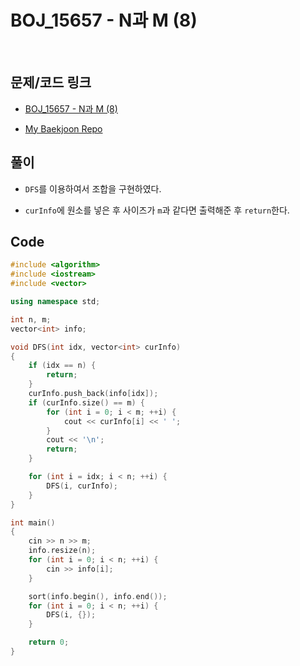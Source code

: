 # BOJ_15657 - N과 M (8)

&nbsp;

## 문제/코드 링크

- [BOJ_15657 - N과 M (8)](https://www.acmicpc.net/problem/15657)

- [My Baekjoon Repo](https://github.com/Meantint/Baekjoon)

## 풀이

- `DFS`를 이용하여서 조합을 구현하였다.

- `curInfo`에 원소를 넣은 후 사이즈가 `m`과 같다면 출력해준 후 `return`한다.

## Code

```cpp
#include <algorithm>
#include <iostream>
#include <vector>

using namespace std;

int n, m;
vector<int> info;

void DFS(int idx, vector<int> curInfo)
{
    if (idx == n) {
        return;
    }
    curInfo.push_back(info[idx]);
    if (curInfo.size() == m) {
        for (int i = 0; i < m; ++i) {
            cout << curInfo[i] << ' ';
        }
        cout << '\n';
        return;
    }

    for (int i = idx; i < n; ++i) {
        DFS(i, curInfo);
    }
}

int main()
{
    cin >> n >> m;
    info.resize(n);
    for (int i = 0; i < n; ++i) {
        cin >> info[i];
    }

    sort(info.begin(), info.end());
    for (int i = 0; i < n; ++i) {
        DFS(i, {});
    }

    return 0;
}
```
